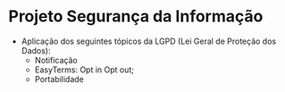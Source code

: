 # Projeto Segurança da Informação
- Aplicação dos seguintes tópicos da LGPD (Lei Geral de Proteção dos Dados):
  - Notificação
  - EasyTerms: Opt in Opt out;
  - Portabilidade

